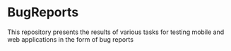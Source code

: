 # BugReports

This repository presents the results of various tasks for testing mobile and web applications in the form of bug reports